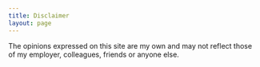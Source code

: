 ```yaml
---
title: Disclaimer
layout: page
---
```


The opinions expressed on this site are my own and may not reflect those of my
employer, colleagues, friends or anyone else.
